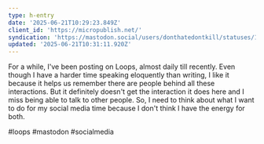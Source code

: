 ```yaml
---
type: h-entry
date: '2025-06-21T10:29:23.849Z'
client_id: 'https://micropublish.net/'
syndication: 'https://mastodon.social/users/donthatedontkill/statuses/114720889795745240'
updated: '2025-06-21T10:31:11.920Z'
---
```

For a while, I've been posting on Loops, almost daily till recently. Even though I have a harder time speaking eloquently than writing, I like it because it helps us remember there are people behind all these interactions. But it definitely doesn't get the interaction it does here and I miss being able to talk to other people. So, I need to think about what I want to do for my social media time because I don't think I have the energy for both.

#loops #mastodon #socialmedia
